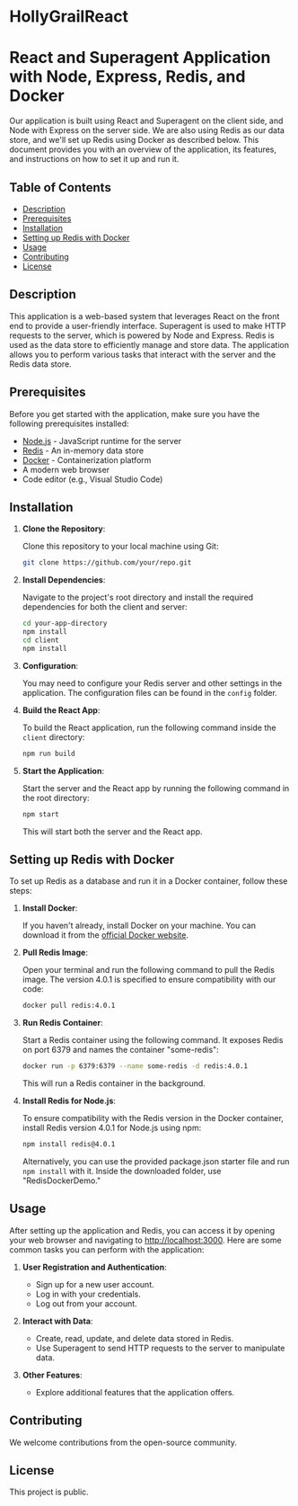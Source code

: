 # HollyGrailReact
# React and Superagent Application with Node, Express, Redis, and Docker

Our application is built using React and Superagent on the client side, and Node with Express on the server side. We are also using Redis as our data store, and we'll set up Redis using Docker as described below. This document provides you with an overview of the application, its features, and instructions on how to set it up and run it.

## Table of Contents

- [Description](#description)
- [Prerequisites](#prerequisites)
- [Installation](#installation)
- [Setting up Redis with Docker](#setting-up-redis-with-docker)
- [Usage](#usage)
- [Contributing](#contributing)
- [License](#license)

## Description

This application is a web-based system that leverages React on the front end to provide a user-friendly interface. Superagent is used to make HTTP requests to the server, which is powered by Node and Express. Redis is used as the data store to efficiently manage and store data. The application allows you to perform various tasks that interact with the server and the Redis data store.

## Prerequisites

Before you get started with the application, make sure you have the following prerequisites installed:

- [Node.js](https://nodejs.org/) - JavaScript runtime for the server
- [Redis](https://redis.io/) - An in-memory data store
- [Docker](https://www.docker.com/) - Containerization platform
- A modern web browser
- Code editor (e.g., Visual Studio Code)

## Installation

1. **Clone the Repository**:

   Clone this repository to your local machine using Git:

   ```bash
   git clone https://github.com/your/repo.git
   ```

2. **Install Dependencies**:

   Navigate to the project's root directory and install the required dependencies for both the client and server:

   ```bash
   cd your-app-directory
   npm install
   cd client
   npm install
   ```

3. **Configuration**:

   You may need to configure your Redis server and other settings in the application. The configuration files can be found in the `config` folder.

4. **Build the React App**:

   To build the React application, run the following command inside the `client` directory:

   ```bash
   npm run build
   ```

5. **Start the Application**:

   Start the server and the React app by running the following command in the root directory:

   ```bash
   npm start
   ```

   This will start both the server and the React app.

## Setting up Redis with Docker

To set up Redis as a database and run it in a Docker container, follow these steps:

1. **Install Docker**:

   If you haven't already, install Docker on your machine. You can download it from the [official Docker website](https://www.docker.com/get-started).

2. **Pull Redis Image**:

   Open your terminal and run the following command to pull the Redis image. The version 4.0.1 is specified to ensure compatibility with our code:

   ```bash
   docker pull redis:4.0.1
   ```

3. **Run Redis Container**:

   Start a Redis container using the following command. It exposes Redis on port 6379 and names the container "some-redis":

   ```bash
   docker run -p 6379:6379 --name some-redis -d redis:4.0.1
   ```

   This will run a Redis container in the background.

4. **Install Redis for Node.js**:

   To ensure compatibility with the Redis version in the Docker container, install Redis version 4.0.1 for Node.js using npm:

   ```bash
   npm install redis@4.0.1
   ```

   Alternatively, you can use the provided package.json starter file and run `npm install` with it. Inside the downloaded folder, use "RedisDockerDemo."

## Usage

After setting up the application and Redis, you can access it by opening your web browser and navigating to [http://localhost:3000](http://localhost:3000). Here are some common tasks you can perform with the application:

1. **User Registration and Authentication**:

   - Sign up for a new user account.
   - Log in with your credentials.
   - Log out from your account.

2. **Interact with Data**:

   - Create, read, update, and delete data stored in Redis.
   - Use Superagent to send HTTP requests to the server to manipulate data.

3. **Other Features**:

   - Explore additional features that the application offers.

## Contributing

We welcome contributions from the open-source community. 

## License

This project is public.
